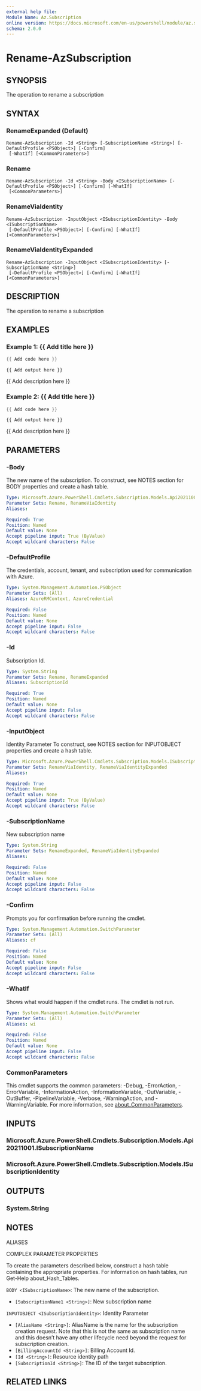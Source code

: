 ```yaml
---
external help file:
Module Name: Az.Subscription
online version: https://docs.microsoft.com/en-us/powershell/module/az.subscription/rename-azsubscription
schema: 2.0.0
---
```


# Rename-AzSubscription

## SYNOPSIS
The operation to rename a subscription

## SYNTAX

### RenameExpanded (Default)
```
Rename-AzSubscription -Id <String> [-SubscriptionName <String>] [-DefaultProfile <PSObject>] [-Confirm]
 [-WhatIf] [<CommonParameters>]
```

### Rename
```
Rename-AzSubscription -Id <String> -Body <ISubscriptionName> [-DefaultProfile <PSObject>] [-Confirm] [-WhatIf]
 [<CommonParameters>]
```

### RenameViaIdentity
```
Rename-AzSubscription -InputObject <ISubscriptionIdentity> -Body <ISubscriptionName>
 [-DefaultProfile <PSObject>] [-Confirm] [-WhatIf] [<CommonParameters>]
```

### RenameViaIdentityExpanded
```
Rename-AzSubscription -InputObject <ISubscriptionIdentity> [-SubscriptionName <String>]
 [-DefaultProfile <PSObject>] [-Confirm] [-WhatIf] [<CommonParameters>]
```

## DESCRIPTION
The operation to rename a subscription

## EXAMPLES

### Example 1: {{ Add title here }}
```powershell
{{ Add code here }}
```

```output
{{ Add output here }}
```

{{ Add description here }}

### Example 2: {{ Add title here }}
```powershell
{{ Add code here }}
```

```output
{{ Add output here }}
```

{{ Add description here }}

## PARAMETERS

### -Body
The new name of the subscription.
To construct, see NOTES section for BODY properties and create a hash table.

```yaml
Type: Microsoft.Azure.PowerShell.Cmdlets.Subscription.Models.Api20211001.ISubscriptionName
Parameter Sets: Rename, RenameViaIdentity
Aliases:

Required: True
Position: Named
Default value: None
Accept pipeline input: True (ByValue)
Accept wildcard characters: False
```

### -DefaultProfile
The credentials, account, tenant, and subscription used for communication with Azure.

```yaml
Type: System.Management.Automation.PSObject
Parameter Sets: (All)
Aliases: AzureRMContext, AzureCredential

Required: False
Position: Named
Default value: None
Accept pipeline input: False
Accept wildcard characters: False
```

### -Id
Subscription Id.

```yaml
Type: System.String
Parameter Sets: Rename, RenameExpanded
Aliases: SubscriptionId

Required: True
Position: Named
Default value: None
Accept pipeline input: False
Accept wildcard characters: False
```

### -InputObject
Identity Parameter
To construct, see NOTES section for INPUTOBJECT properties and create a hash table.

```yaml
Type: Microsoft.Azure.PowerShell.Cmdlets.Subscription.Models.ISubscriptionIdentity
Parameter Sets: RenameViaIdentity, RenameViaIdentityExpanded
Aliases:

Required: True
Position: Named
Default value: None
Accept pipeline input: True (ByValue)
Accept wildcard characters: False
```

### -SubscriptionName
New subscription name

```yaml
Type: System.String
Parameter Sets: RenameExpanded, RenameViaIdentityExpanded
Aliases:

Required: False
Position: Named
Default value: None
Accept pipeline input: False
Accept wildcard characters: False
```

### -Confirm
Prompts you for confirmation before running the cmdlet.

```yaml
Type: System.Management.Automation.SwitchParameter
Parameter Sets: (All)
Aliases: cf

Required: False
Position: Named
Default value: None
Accept pipeline input: False
Accept wildcard characters: False
```

### -WhatIf
Shows what would happen if the cmdlet runs.
The cmdlet is not run.

```yaml
Type: System.Management.Automation.SwitchParameter
Parameter Sets: (All)
Aliases: wi

Required: False
Position: Named
Default value: None
Accept pipeline input: False
Accept wildcard characters: False
```

### CommonParameters
This cmdlet supports the common parameters: -Debug, -ErrorAction, -ErrorVariable, -InformationAction, -InformationVariable, -OutVariable, -OutBuffer, -PipelineVariable, -Verbose, -WarningAction, and -WarningVariable. For more information, see [about_CommonParameters](http://go.microsoft.com/fwlink/?LinkID=113216).

## INPUTS

### Microsoft.Azure.PowerShell.Cmdlets.Subscription.Models.Api20211001.ISubscriptionName

### Microsoft.Azure.PowerShell.Cmdlets.Subscription.Models.ISubscriptionIdentity

## OUTPUTS

### System.String

## NOTES

ALIASES

COMPLEX PARAMETER PROPERTIES

To create the parameters described below, construct a hash table containing the appropriate properties. For information on hash tables, run Get-Help about_Hash_Tables.


`BODY <ISubscriptionName>`: The new name of the subscription.
  - `[SubscriptionName1 <String>]`: New subscription name

`INPUTOBJECT <ISubscriptionIdentity>`: Identity Parameter
  - `[AliasName <String>]`: AliasName is the name for the subscription creation request. Note that this is not the same as subscription name and this doesn’t have any other lifecycle need beyond the request for subscription creation.
  - `[BillingAccountId <String>]`: Billing Account Id.
  - `[Id <String>]`: Resource identity path
  - `[SubscriptionId <String>]`: The ID of the target subscription.

## RELATED LINKS

